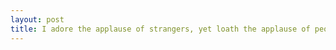 ```yaml
---
layout: post
title: I adore the applause of strangers, yet loath the applause of people I know.
---
```


